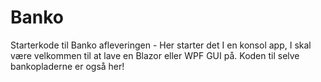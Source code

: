 # Banko
Starterkode til Banko afleveringen - Her starter det I en konsol app, I skal være velkommen til at lave en Blazor eller WPF GUI på. Koden til selve bankopladerne er også her!
